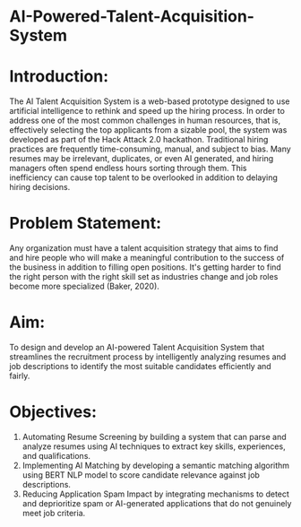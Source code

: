 # AI-Powered-Talent-Acquisition-System

# Introduction:
The AI Talent Acquisition System is a web-based prototype designed to use artificial intelligence to rethink and speed up the hiring process. In order to address one of the most common challenges in human resources, that is, effectively selecting the top applicants from a sizable pool, the system was developed as part of the Hack Attack 2.0 hackathon.
Traditional hiring practices are frequently time-consuming, manual, and subject to bias. Many resumes may be irrelevant, duplicates, or even AI generated, and hiring managers often spend endless hours sorting through them. This inefficiency can cause top talent to be overlooked in addition to delaying hiring decisions.


# Problem Statement:
Any organization must have a talent acquisition strategy that aims to find and hire people who will make a meaningful contribution to the success of the business in addition to filling open positions. It's getting harder to find the right person with the right skill set as industries change and job roles become more specialized (Baker, 2020).


# Aim:
To design and develop an AI-powered Talent Acquisition System that streamlines the recruitment process by intelligently analyzing resumes and job descriptions to identify the most suitable candidates efficiently and fairly.

# Objectives:
1.	Automating Resume Screening by building a system that can parse and analyze resumes using AI techniques to extract key skills, experiences, and qualifications.
2.	Implementing AI Matching by developing a semantic matching algorithm using BERT NLP model to score candidate relevance against job descriptions.
3.	Reducing Application Spam Impact by integrating mechanisms to detect and deprioritize spam or AI-generated applications that do not genuinely meet job criteria.
